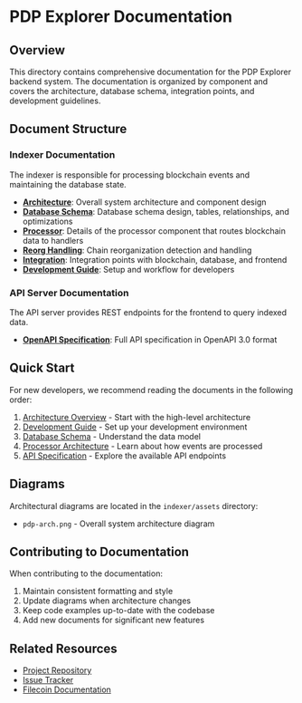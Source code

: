 # PDP Explorer Documentation

## Overview

This directory contains comprehensive documentation for the PDP Explorer backend system. The documentation is organized by component and covers the architecture, database schema, integration points, and development guidelines.

## Document Structure

### Indexer Documentation

The indexer is responsible for processing blockchain events and maintaining the database state.

- [**Architecture**](indexer/ARCHITECTURE.md): Overall system architecture and component design
- [**Database Schema**](indexer/DATABASE.md): Database schema design, tables, relationships, and optimizations
- [**Processor**](indexer/PROCESSOR.md): Details of the processor component that routes blockchain data to handlers
- [**Reorg Handling**](indexer/REORG_HANDLING.md): Chain reorganization detection and handling
- [**Integration**](indexer/INTEGRATION.md): Integration points with blockchain, database, and frontend
- [**Development Guide**](indexer/DEVELOPMENT.md): Setup and workflow for developers

### API Server Documentation

The API server provides REST endpoints for the frontend to query indexed data.

- [**OpenAPI Specification**](server/openapi.yaml): Full API specification in OpenAPI 3.0 format

## Quick Start

For new developers, we recommend reading the documents in the following order:

1. [Architecture Overview](indexer/ARCHITECTURE.md) - Start with the high-level architecture
2. [Development Guide](indexer/DEVELOPMENT.md) - Set up your development environment
3. [Database Schema](indexer/DATABASE.md) - Understand the data model
4. [Processor Architecture](indexer/PROCESSOR.md) - Learn about how events are processed
5. [API Specification](server/openapi.yaml) - Explore the available API endpoints

## Diagrams

Architectural diagrams are located in the `indexer/assets` directory:

- `pdp-arch.png` - Overall system architecture diagram

## Contributing to Documentation

When contributing to the documentation:

1. Maintain consistent formatting and style
2. Update diagrams when architecture changes
3. Keep code examples up-to-date with the codebase
4. Add new documents for significant new features

## Related Resources

- [Project Repository](https://github.com/FilOzone/pdp-explorer)
- [Issue Tracker](https://github.com/FilOzone/pdp-explorer/issues)
- [Filecoin Documentation](https://docs.filecoin.io/)
